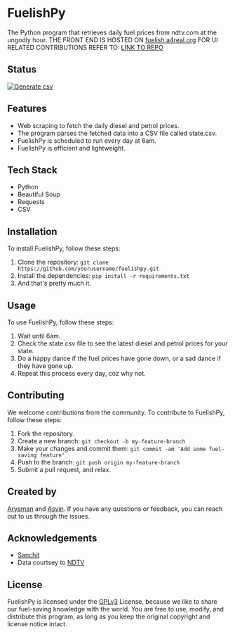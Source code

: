# FuelishPy

The Python program that retrieves daily fuel prices from ndtv.com at the ungodly hour. THE FRONT END IS HOSTED ON [fuelish.a4real.org](https://fuelish.a4real.org)
FOR UI RELATED CONTRIBUTIONS REFER TO: [LINK TO REPO](https://github.com/Doofenshmirtz-Evil-Incorp/Fuelish)
## Status
[![Generate csv](https://github.com/Doofenshmirtz-Evil-Incorp/FuelishPy/actions/workflows/csv.yml/badge.svg)](https://github.com/Doofenshmirtz-Evil-Incorp/FuelishPy/actions/workflows/csv.yml)

## Features

- Web scraping to fetch the daily diesel and petrol prices.
- The program parses the fetched data into a CSV file called state.csv.
- FuelishPy is scheduled to run every day at 6am.
- FuelishPy is efficient and lightweight.

## Tech Stack

- Python
- Beautiful Soup
- Requests
- CSV

## Installation

To install FuelishPy, follow these steps:

1. Clone the repository: `git clone https://github.com/yourusername/fuelishpy.git`
2. Install the dependencies: `pip install -r requirements.txt`
3. And that's pretty much it.

## Usage

To use FuelishPy, follow these steps:

1. Wait until 6am.
2. Check the state.csv file to see the latest diesel and petrol prices for your state.
3. Do a happy dance if the fuel prices have gone down, or a sad dance if they have gone up.
4. Repeat this process every day, coz why not.

## Contributing

We welcome contributions from the community. To contribute to FuelishPy, follow these steps:

1. Fork the repository.
2. Create a new branch: `git checkout -b my-feature-branch`
3. Make your changes and commit them: `git commit -am 'Add some fuel-saving feature'`
4. Push to the branch: `git push origin my-feature-branch`
5. Submit a pull request, and relax.

## Created by 

[Aryaman](https://github.com/actuallyaryaman) and [Asvin](https://github.com/asvin1). If you have any questions or feedback, you can reach out to us through the issues.

## Acknowledgements

 - [Sanchit](https://github.com/baked-potatoes)
 - Data courtsey to [NDTV](https://ndtv.com)

## License

FuelishPy is licensed under the [GPLv3](https://choosealicense.com/licenses/gpl-3.0/) License, because we like to share our fuel-saving knowledge with the world. You are free to use, modify, and distribute this program, as long as you keep the original copyright and license notice intact.
